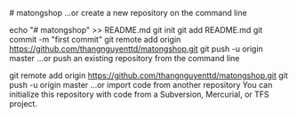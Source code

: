 #   m a t o n g s h o p    …or create a new repository on the command line

  echo "# matongshop" >> README.md
  git init
  git add README.md
  git commit -m "first commit"
  git remote add origin https://github.com/thangnguyenttd/matongshop.git
  git push -u origin master
  …or push an existing repository from the command line

  git remote add origin https://github.com/thangnguyenttd/matongshop.git
  git push -u origin master
  …or import code from another repository
  You can initialize this repository with code from a Subversion, Mercurial, or TFS project.
 
